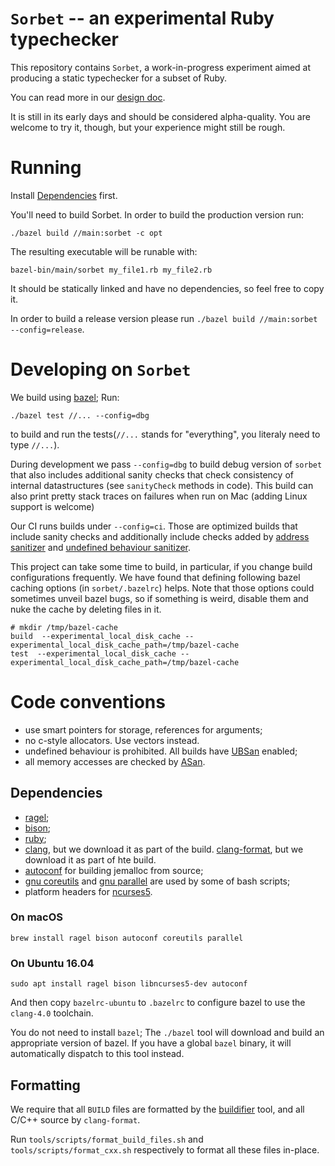 # `Sorbet` -- an experimental Ruby typechecker

This repository contains `Sorbet`, a work-in-progress experiment
aimed at producing a static typechecker for a subset of Ruby.

You can read more in our [design doc](https://hackpad.corp.stripe.com/Design-Doc-sorbet-zd1LGHPfpvW).

It is still in its early days and should be considered alpha-quality.
You are welcome to try it, though, but your experience might still be rough.

# Running
Install [Dependencies](#dependencies) first.

You'll need to build Sorbet.  In order to build the production version run:

```
./bazel build //main:sorbet -c opt
```

The resulting executable will be runable with:

```
bazel-bin/main/sorbet my_file1.rb my_file2.rb
```

It should be statically linked and have no dependencies, so feel free to copy it.

In order to build a release version please run `./bazel build //main:sorbet --config=release`.

# Developing on `Sorbet`

We build using [bazel](https://bazel.build/); Run: 

```
./bazel test //... --config=dbg
```

to build and run the tests(`//...` stands for "everything", you literaly need to type `//...`).

During development we pass `--config=dbg` to build debug version of `sorbet` that also includes additional sanity checks that check consistency of internal datastructures (see `sanityCheck` methods in code). This build can also print pretty stack traces on failures when run on Mac (adding Linux support is welcome)

Our CI runs builds under `--config=ci`. Those are optimized builds that include sanity checks and additionally include checks added by [address sanitizer](https://github.com/google/sanitizers/wiki/AddressSanitizer) and [undefined behaviour sanitizer](https://clang.llvm.org/docs/UndefinedBehaviorSanitizer.html).

This project can take some time to build, in particular, if you change build configurations frequently. We have found that defining following bazel caching options (in `sorbet/.bazelrc`) helps. Note that those options could sometimes unveil bazel bugs, so if something is weird, disable them and nuke the cache by deleting files in it.

```
# mkdir /tmp/bazel-cache
build  --experimental_local_disk_cache --experimental_local_disk_cache_path=/tmp/bazel-cache
test  --experimental_local_disk_cache --experimental_local_disk_cache_path=/tmp/bazel-cache
```

# Code conventions

 - use smart pointers for storage, references for arguments;
 - no c-style allocators. Use vectors instead.
 - undefined behaviour is prohibited. All builds have [UBSan](https://clang.llvm.org/docs/UndefinedBehaviorSanitizer.html) enabled;
 - all memory accesses are checked by [ASan](https://github.com/google/sanitizers/wiki/AddressSanitizer).

## Dependencies

- [ragel](http://www.colm.net/open-source/ragel/);
- [bison](https://www.gnu.org/software/bison/);
- [ruby](https://www.ruby-lang.org/en/);
- [clang](https://clang.llvm.org/), but we download it as part of the build.
  [clang-format](https://clang.llvm.org/docs/ClangFormat.html), but we download it as part of hte build.
- [autoconf](https://www.gnu.org/software/autoconf/autoconf.html) for building jemalloc from source;
- [gnu coreutils](http://www.gnu.org/software/coreutils/coreutils.html) and [gnu parallel](https://www.gnu.org/software/parallel/) are used by some of bash scripts;
- platform headers for [ncurses5](https://www.gnu.org/software/ncurses/).

### On macOS

```
brew install ragel bison autoconf coreutils parallel
```

### On Ubuntu 16.04

```
sudo apt install ragel bison libncurses5-dev autoconf
```

And then copy `bazelrc-ubuntu` to `.bazelrc` to configure bazel to use
the `clang-4.0` toolchain.

You do not need to install `bazel`; The `./bazel` tool will download
and build an appropriate version of bazel. If you have a global
`bazel` binary, it will automatically dispatch to this tool instead.

## Formatting

We require that all `BUILD` files are formatted by the
[buildifier](https://github.com/bazelbuild/buildtools/tree/master/buildifier)
tool, and all C/C++ source by `clang-format`.

Run `tools/scripts/format_build_files.sh` and
`tools/scripts/format_cxx.sh` respectively to format all these files
in-place.
